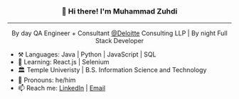 <h3 align="center">👋 Hi there! I'm Muhammad Zuhdi</h3>

---

<p align="center"> By day QA Engineer + Consultant <a href="https://deloitte.com">@Deloitte</a> Consulting LLP | By night Full Stack Developer </p>

- ⚒️ Languages: Java | Python | JavaScript | SQL
- 🌱 Learning: React.js | Selenium
- 🏛️ Temple Univeristy | B.S. Information Science and Technology
- 👨 Pronouns: he/him
- 📫 Reach me: [LinkedIn](https://www.linkedin.com/in/muhammad-zuhdi-ist/) | [Email](mailto:muhammad.zuhdi07@gmail.com)
<!--
**mzuhdi/mzuhdi** is a ✨ _special_ ✨ repository because its `README.md` (this file) appears on your GitHub profile.

Here are some ideas to get you started:

- 🔭 I’m currently working on ...
- 🌱 I’m currently learning ...
- 👯 I’m looking to collaborate on ...
- 🤔 I’m looking for help with ...
- 💬 Ask me about ...
- 📫 How to reach me: ...
- 😄 Pronouns: ...
- ⚡ Fun fact: ...
  -->
